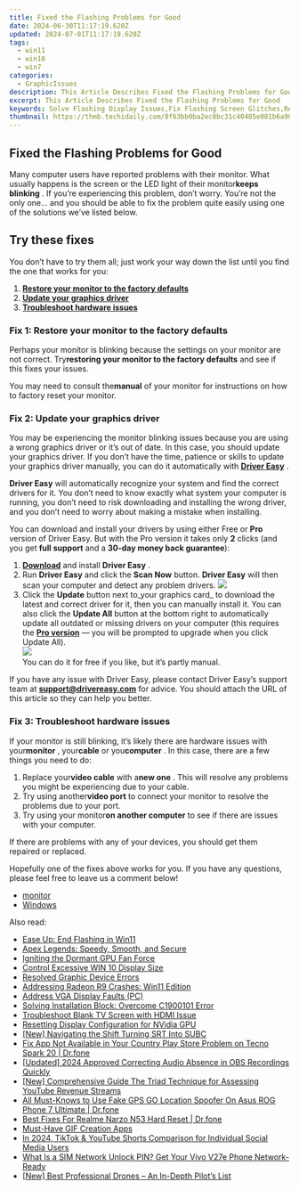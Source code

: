 ```yaml
---
title: Fixed the Flashing Problems for Good
date: 2024-06-30T11:17:19.620Z
updated: 2024-07-01T11:17:19.620Z
tags:
  - win11
  - win10
  - win7
categories:
  - GraphicIssues
description: This Article Describes Fixed the Flashing Problems for Good
excerpt: This Article Describes Fixed the Flashing Problems for Good
keywords: Solve Flashing Display Issues,Fix Flashing Screen Glitches,Resolve Flashback Error on Devices,Eradicate LED Screen Flickering,Prevent Random Flashing on Monitors,Correct Sync Issues Causing Flashes,Enhance Display Stability for Better Viewing
thumbnail: https://thmb.techidaily.com/8f63bb0ba2ec8bc31c40485e081b6a90e2c27c800c8dc1ddbd91690f85f039c9.jpg
---
```


## Fixed the Flashing Problems for Good

 Many computer users have reported problems with their monitor. What usually happens is the screen or the LED light of their monitor**keeps blinking** . If you’re experiencing this problem, don’t worry. You’re not the only one… and you should be able to fix the problem quite easily using one of the solutions we’ve listed below.

## Try these fixes

 You don’t have to try them all; just work your way down the list until you find the one that works for you:

1. [**Restore your monitor to the factory defaults**](#a)
2. [**Update your graphics driver**](#b)
3. [**Troubleshoot hardware issues**](#c)

### Fix 1: Restore your monitor to the factory defaults

 Perhaps your monitor is blinking because the settings on your monitor are not correct. Try**restoring your monitor to the factory defaults** and see if this fixes your issues.

 You may need to consult the**manual** of your monitor for instructions on how to factory reset your monitor.

### Fix 2: Update your graphics driver

 You may be experiencing the monitor blinking issues because you are using a wrong graphics driver or it’s out of date. In this case, you should update your graphics driver. If you don’t have the time, patience or skills to update your graphics driver manually, you can do it automatically with [**Driver Easy**](https://tools.techidaily.com/drivereasy/download/) .

**Driver Easy**  will automatically recognize your system and find the correct drivers for it. You don’t need to know exactly what system your computer is running, you don’t need to risk downloading and installing the wrong driver, and you don’t need to worry about making a mistake when installing.

 You can download and install your drivers by using either Free or **Pro**  version of Driver Easy. But with the Pro version it takes only **2**  clicks (and you get **full support** and a **30-day money back guarantee**):

1. [**Download**](https://tools.techidaily.com/drivereasy/download/) and install **Driver Easy** .
2. Run **Driver Easy** and click the **Scan Now** button. **Driver Easy**  will then scan your computer and detect any problem drivers. ![](https://images.drivereasy.com/wp-content/uploads/2018/08/img_5b7e74534ce8f.jpg)
3. Click the **Update**  button next to_your graphics card_ to download the latest and correct driver for it, then you can manually install it. You can also click the **Update All**  button at the bottom right to automatically update all outdated or missing drivers on your computer (this requires the **[Pro version](https://tools.techidaily.com/drivereasy/download/)**  — you will be prompted to upgrade when you click Update All).  
![](https://images.drivereasy.com/wp-content/uploads/2018/08/img_5b88edbd69d43.jpg)  
 You can do it for free if you like, but it’s partly manual.

 If you have any issue with Driver Easy, please contact Driver Easy’s support team at **[support@drivereasy.com](mailto:support@drivereasy.com)**  for advice. You should attach the URL of this article so they can help you better.

### Fix 3: Troubleshoot hardware issues

 If your monitor is still blinking, it’s likely there are hardware issues with your**monitor** , your**cable** or you**computer** . In this case, there are a few things you need to do:

1. Replace your**video cable** with a**new one** . This will resolve any problems you might be experiencing due to your cable.
2. Try using another**video port** to connect your monitor to resolve the problems due to your port.
3. Try using your monitor**on another computer** to see if there are issues with your computer.

 If there are problems with any of your devices, you should get them repaired or replaced.

 Hopefully one of the fixes above works for you. If you have any questions, please feel free to leave us a comment below!

* [monitor](https://tools.techidaily.com/drivereasy/download/)
* [Windows](https://tools.techidaily.com/drivereasy/download/)

<ins class="adsbygoogle"
     style="display:block"
     data-ad-format="autorelaxed"
     data-ad-client="ca-pub-7571918770474297"
     data-ad-slot="1223367746"></ins>



<ins class="adsbygoogle"
     style="display:block"
     data-ad-client="ca-pub-7571918770474297"
     data-ad-slot="8358498916"
     data-ad-format="auto"
     data-full-width-responsive="true"></ins>

<span class="atpl-alsoreadstyle">Also read:</span>
<div><ul>
<li><a href="https://graphic-issues.techidaily.com/ease-up-end-flashing-in-win11/"><u>Ease Up: End Flashing in Win11</u></a></li>
<li><a href="https://graphic-issues.techidaily.com/apex-legends-speedy-smooth-and-secure/"><u>Apex Legends: Speedy, Smooth, and Secure</u></a></li>
<li><a href="https://graphic-issues.techidaily.com/igniting-the-dormant-gpu-fan-force/"><u>Igniting the Dormant GPU Fan Force</u></a></li>
<li><a href="https://graphic-issues.techidaily.com/control-excessive-win-10-display-size/"><u>Control Excessive WIN 10 Display Size</u></a></li>
<li><a href="https://graphic-issues.techidaily.com/resolved-graphic-device-errors/"><u>Resolved Graphic Device Errors</u></a></li>
<li><a href="https://graphic-issues.techidaily.com/addressing-radeon-r9-crashes-win11-edition/"><u>Addressing Radeon R9 Crashes: Win11 Edition</u></a></li>
<li><a href="https://graphic-issues.techidaily.com/address-vga-display-faults-pc/"><u>Address VGA Display Faults (PC)</u></a></li>
<li><a href="https://graphic-issues.techidaily.com/solving-installation-block-overcome-c1900101-error/"><u>Solving Installation Block: Overcome C1900101 Error</u></a></li>
<li><a href="https://graphic-issues.techidaily.com/troubleshoot-blank-tv-screen-with-hdmi-issue/"><u>Troubleshoot Blank TV Screen with HDMI Issue</u></a></li>
<li><a href="https://graphic-issues.techidaily.com/resetting-display-configuration-for-nvidia-gpu/"><u>Resetting Display Configuration for NVidia GPU</u></a></li>
<li><a href="https://fox-hovers.techidaily.com/new-navigating-the-shift-turning-srt-into-subc/"><u>[New] Navigating the Shift  Turning SRT Into SUBC</u></a></li>
<li><a href="https://howto.techidaily.com/fix-app-not-available-in-your-country-play-store-problem-on-tecno-spark-20-drfone-by-drfone-fix-android-problems-fix-android-problems/"><u>Fix App Not Available in Your Country Play Store Problem on Tecno Spark 20 | Dr.fone</u></a></li>
<li><a href="https://screen-activity-recording.techidaily.com/updated-2024-approved-correcting-audio-absence-in-obs-recordings-quickly/"><u>[Updated] 2024 Approved  Correcting Audio Absence in OBS Recordings Quickly</u></a></li>
<li><a href="https://youtube-clips.techidaily.com/new-comprehensive-guide-the-triad-technique-for-assessing-youtube-revenue-streams/"><u>[New] Comprehensive Guide  The Triad Technique for Assessing YouTube Revenue Streams</u></a></li>
<li><a href="https://location-fake.techidaily.com/all-must-knows-to-use-fake-gps-go-location-spoofer-on-asus-rog-phone-7-ultimate-drfone-by-drfone-virtual-android/"><u>All Must-Knows to Use Fake GPS GO Location Spoofer On Asus ROG Phone 7 Ultimate | Dr.fone</u></a></li>
<li><a href="https://techidaily.com/best-fixes-for-realme-narzo-n53-hard-reset-drfone-by-drfone-reset-android-reset-android/"><u>Best Fixes For Realme Narzo N53 Hard Reset | Dr.fone</u></a></li>
<li><a href="https://youtube-videos.techidaily.com/must-have-gif-creation-apps/"><u>Must-Have GIF Creation Apps</u></a></li>
<li><a href="https://youtube-stream.techidaily.com/in-2024-tiktok-and-youtube-shorts-comparison-for-individual-social-media-users/"><u>In 2024, TikTok & YouTube Shorts Comparison for Individual Social Media Users</u></a></li>
<li><a href="https://sim-unlock.techidaily.com/what-is-a-sim-network-unlock-pin-get-your-vivo-v27e-phone-network-ready-by-drfone-android/"><u>What Is a SIM Network Unlock PIN? Get Your Vivo V27e Phone Network-Ready</u></a></li>
<li><a href="https://extra-information.techidaily.com/new-best-professional-drones-an-in-depth-pilots-list/"><u>[New] Best Professional Drones – An In-Depth Pilot’s List</u></a></li>
</ul></div>
